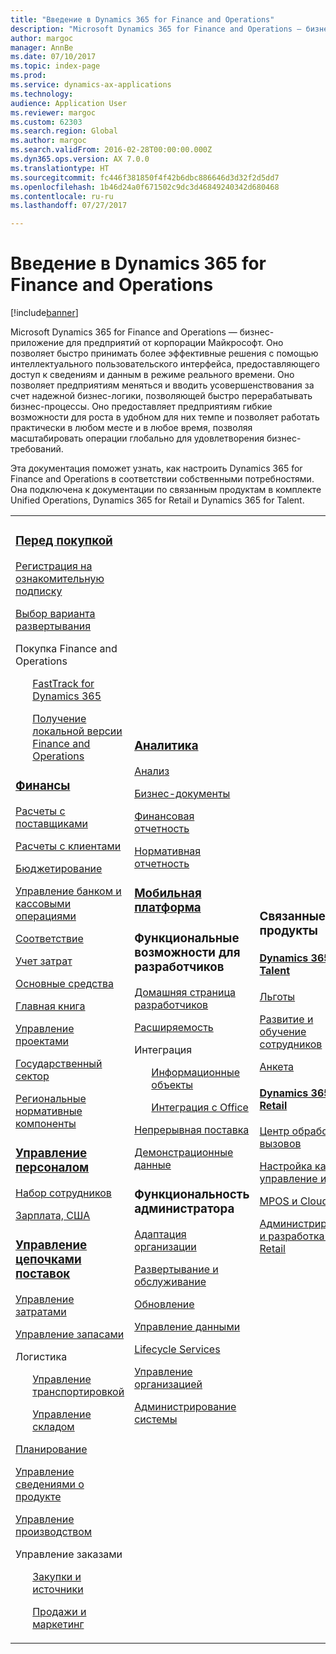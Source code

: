 ```yaml
---
title: "Введение в Dynamics 365 for Finance and Operations"
description: "Microsoft Dynamics 365 for Finance and Operations — бизнес-приложение для предприятий от корпорации Майкрософт. Эта страница поможет вам ознакомиться с продуктом и начать работу с ним."
author: margoc
manager: AnnBe
ms.date: 07/10/2017
ms.topic: index-page
ms.prod: 
ms.service: dynamics-ax-applications
ms.technology: 
audience: Application User
ms.reviewer: margoc
ms.custom: 62303
ms.search.region: Global
ms.author: margoc
ms.search.validFrom: 2016-02-28T00:00:00.000Z
ms.dyn365.ops.version: AX 7.0.0
ms.translationtype: HT
ms.sourcegitcommit: fc446f381850f4f42b6dbc886646d3d32f2d5dd7
ms.openlocfilehash: 1b46d24a0f671502c9dc3d46849240342d680468
ms.contentlocale: ru-ru
ms.lasthandoff: 07/27/2017

---
```


# <a name="introduction-to-dynamics-365-for-finance-and-operations"></a>Введение в Dynamics 365 for Finance and Operations
[!include[banner](includes/banner.md)]

Microsoft Dynamics 365 for Finance and Operations — бизнес-приложение для предприятий от корпорации Майкрософт. Оно позволяет быстро принимать более эффективные решения с помощью интеллектуального пользовательского интерфейса, предоставляющего доступ к сведениям и данным в режиме реального времени. Оно позволяет предприятиям меняться и вводить усовершенствования за счет надежной бизнес-логики, позволяющей быстро перерабатывать бизнес-процессы. Оно предоставляет предприятиям гибкие возможности для роста в удобном для них темпе и позволяет работать практически в любом месте и в любое время, позволяя масштабировать операции глобально для удовлетворения бизнес-требований. 

Эта документация поможет узнать, как настроить Dynamics 365 for Finance and Operations в соответствии собственными потребностями. Она подключена к документации по связанным продуктам в комплекте Unified Operations, Dynamics 365 for Retail и Dynamics 365 for Talent. 

<table>
<colgroup>
<col width="33%" />
<col width="33%" />
<col width="33%" />
</colgroup>
<tbody>
<tr class="odd">
<td>
<h3><a href="../fin-and-ops/get-started/before-you-buy">Перед покупкой</a></h3>
<p><a href="../dev-itpro/dev-tools/sign-up-preview-subscription">Регистрация на ознакомительную подписку</a></p>
 <p><a href="../dev-itpro/deployment/choose-deployment-type">Выбор варианта развертывания</a></p>
<p>Покупка Finance and Operations</p>
 <ul style="list-style-type:none">
  <p><a href="../fin-and-ops/get-started/fasttrack-dynamics-365-overview">FastTrack for Dynamics 365</a></p>
  <p><a href="../dev-itpro/get-started/purchase-on-premises">Получение локальной версии Finance and Operations</a></p></ul>

<h3><a href="../financials/index">Финансы</a></h3>
<p><a href="../financials/accounts-payable/accounts-payable">Расчеты с поставщиками</a></p>
<p><a href="../financials/accounts-receivable/accounts-receivable">Расчеты с клиентами</a></p>
<p><a href="../financials/budgeting/budgeting-overview">Бюджетирование</a></p>
<p><a href="../financials/cash-bank-management/cash-bank-management">Управление банком и кассовыми операциями</a></p>
<p><a href="../financials/general-ledger/audit-policy-rules">Соответствие</a></p>
<p><a href="../financials/cost-accounting/cost-accounting-home-page">Учет затрат</a></p>
<p><a href="../financials/fixed-assets/fixed-assets">Основные средства</a></p>
<p><a href="../financials/general-ledger/general-ledger">Главная книга</a></p>
<p><a href="../financials/project-management/overview-project-management-accounting">Управление проектами</a></p>
<p><a href="../financials/public-sector/public-sector-functionality">Государственный сектор</a></p>
<p><a href="../dev-itpro/lcs-solutions/country-region">Региональные нормативные компоненты</a></p>

<H3><a href="hr/hr-landing-page">Управление персоналом</a></h3>
<p><a href="hr/manage-recruiting-process">Набор сотрудников</a></p>
<p><a href="hr/localizations/noam-usa-payroll">Зарплата, США</a></p>

<h3><a href="../supply-chain/index">Управление цепочками поставок</a></h3>
<p><a href="../supply-chain/cost-management/costing-sheets">Управление затратами</a></p>
<p><a href="../supply-chain/inventory/inventory-locations">Управление запасами</a></p>
<p>Логистика</p>
<ul style="list-style-type:none">
<p><a href="../supply-chain/transportation/transportation-management-overview">Управление транспортировкой</a></p>
<p><a href="../supply-chain/warehousing/warehouse-configuration">Управление складом</a></p></ul>
<p><a href="../supply-chain/master-planning/master-plans">Планирование</a></p>
<p><a href="../supply-chain/pim/product-information">Управление сведениями о продукте</a></p>
<p><a href="../supply-chain/production-control/create-production-orders">Управление производством</a></p>
<p>Управление заказами</p>
  <ul style="list-style-type:none">
  <p><a href="../supply-chain/procurement/procurement-sourcing-overview">Закупки и источники</a></p>
  <p><a href="../supply-chain/sales-marketing/overview-sales-marketing">Продажи и маркетинг</a></p></ul>
</td>
<td>
<h3><a href="../dev-itpro/analytics/information-access-reporting">Аналитика</a></h3>
<p><a href="../dev-itpro/analytics/analytics">Анализ</a></p>
 <p><a href="../dev-itpro/analytics/document-reporting-services">Бизнес-документы</a></p>
<p><a href="../dev-itpro/analytics/financial-reporting-intro">Финансовая отчетность</a></p>
<p><a href="../dev-itpro/analytics/general-electronic-reporting">Нормативная отчетность</a></p>

<h3><a href="../dev-itpro/mobile-apps/mobile-platform">Мобильная платформа</a></h3>

<h3>Функциональные возможности для разработчиков</h3>
<p><a href="../dev-itpro/dev-tools/developer-home-page">Домашняя страница разработчиков</a></p>
<p><a href="../dev-itpro/extensibility/extensibility-home-page">Расширяемость</a></p>
<p>Интеграция</p>
<ul style="list-style-type:none"><p><a href="../dev-itpro/data-entities/data-entities">Информационные объекты</a></p>
<p><a href="../dev-itpro/office-integration/office-integration">Интеграция с Office</a></p></ul></p>
<p><a href="../dev-itpro/dev-tools/continuous-delivery-home-page">Непрерывная поставка</a></p>
<p><a href="../dev-itpro/get-started/demo-data">Демонстрационные данные</a></p>

<h3>Функциональность администратора</h3>
<p><a href="../fin-and-ops/get-started/onboarding-home">Адаптация организации</a></p>
<p><a href="../dev-itpro/deployment/deploy-demo-environment">Развертывание и обслуживание</a></p>
<p><a href="../dev-itpro/migration-upgrade/upgrade-home-page">Обновление</a></p>
<p><a href="../dev-itpro/data-entities/data-management-integration-data-entity">Управление данными</a></p>
<p><a href="../dev-itpro/lifecycle-services/lcs">Lifecycle Services</a></p>
<p><a href="../fin-and-ops/organization-administration/organization-administration-home-page">Управление организацией</a></p>
<p><a href="../dev-itpro/sysadmin/system-administration-home-page">Администрирование системы</a></p>
</td>
<td>
<h3>Связанные продукты</h3>
<h4><a href="../talent/index">Dynamics 365 for Talent</a></h4>
<p><a href="../talent/manage-benefit-program">Льготы</a></p>
<p><a href="../talent/performance-management-overview">Развитие и обучение сотрудников</a></p>
<p><a href="../talent/questionnaires">Анкета</a></p>

<h4><a href="../retail/index">Dynamics 365 for Retail</a></h4>
<p><a href="../retail/call-center-functionality">Центр обработки вызовов</p>
<p><a href="../retail/define-maintain-retail-channels">Настройка канала и управление им</p>
<p><a href="../retail/retail-peripherals-overview">MPOS и Cloud POS</p>
<p><a href="../retail/dev-itpro/dev-retail-home-page">Администрирование и разработка для Retail</p>

</td>
</tr>

</tbody>
</table>

